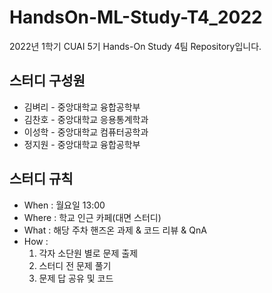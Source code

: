 # HandsOn-ML-Study-T4_2022
2022년 1학기 CUAI 5기 Hands-On Study 4팀 Repository입니다.

## 스터디 구성원
- 김벼리 - 중앙대학교 융합공학부
- 김찬호 - 중앙대학교 응용통계학과
- 이성학 - 중앙대학교 컴퓨터공학과
- 정지원 - 중앙대학교 융합공학부

## 스터디 규칙
- When : 월요일 13:00
- Where : 학교 인근 카페(대면 스터디)
- What : 해당 주차 핸즈온 과제 & 코드 리뷰 & QnA
- How : 
  1. 각자 소단원 별로 문제 출제
  2. 스터디 전 문제 풀기
  3. 문제 답 공유 및 코드 
